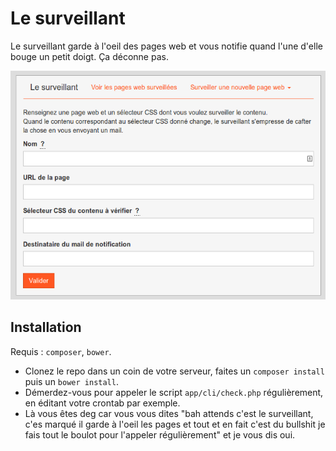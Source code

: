 # Le surveillant

Le surveillant garde à l'oeil des pages web et vous notifie quand l'une d'elle bouge un petit doigt. Ça déconne pas.

![Gueule du surveillant](https://raw.githubusercontent.com/Leimi/le-surveillant/master/preview.png)

## Installation

Requis : `composer`, `bower`.

* Clonez le repo dans un coin de votre serveur, faites un `composer install` puis un `bower install`.
* Démerdez-vous pour appeler le script `app/cli/check.php` régulièrement, en éditant votre crontab par exemple.
* Là vous êtes deg car vous vous dites "bah attends c'est le surveillant, c'es marqué il garde à l'oeil les pages et tout et en fait c'est du bullshit je fais tout le boulot pour l'appeler régulièrement" et je vous dis oui.
